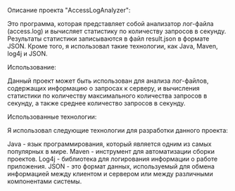 Описание проекта "AccessLogAnalyzer":

Это программа, которая представляет собой анализатор лог-файла (access.log) и вычисляет статистику по количеству запросов в секунду. Результаты статистики записываются в файл result.json в формате JSON. Кроме того, я использовал такие технологии, как Java, Maven, log4j и JSON.

Использование:

Данный проект может быть использован для анализа лог-файлов, содержащих информацию о запросах к серверу, и вычисления статистики по количеству максимального количества запросов в секунду, а также среднее количество запросов в секунду. 

Использованные технологии:

Я использовал следующие технологии для разработки данного проекта:

Java - язык программирования, который является одним из самых популярных в мире.
Maven - инструмент для автоматизации сборки проектов.
Log4j - библиотека для логирования информации о работе приложения.
JSON - это формат данных, используемый для обмена информацией между клиентом и сервером или между различными компонентами системы.
